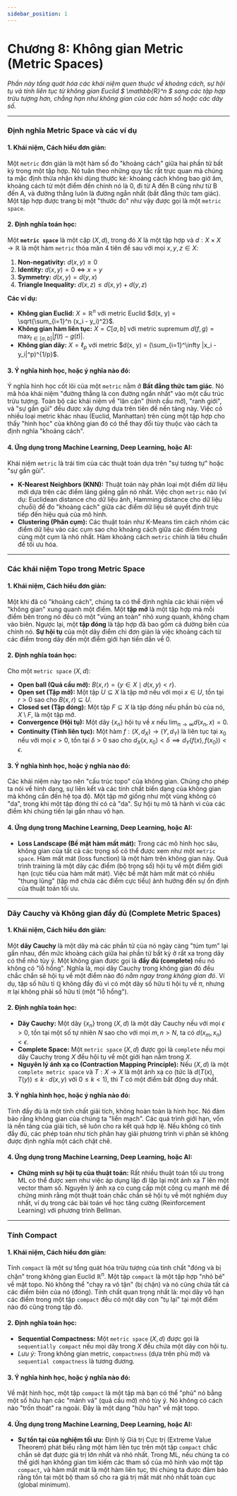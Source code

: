 ```yaml
---
sidebar_position: 1
---
```

# Chương 8: Không gian Metric (Metric Spaces)

*Phần này tổng quát hóa các khái niệm quen thuộc về khoảng cách, sự hội tụ và tính liên tục từ không gian Euclid $ \mathbb{R}^n $ sang các tập hợp trừu tượng hơn, chẳng hạn như không gian của các hàm số hoặc các dãy số.*

***

### **Định nghĩa Metric Space và các ví dụ**

#### 1. Khái niệm, Cách hiểu đơn giản:
Một `metric` đơn giản là một hàm số đo "khoảng cách" giữa hai phần tử bất kỳ trong một tập hợp. Nó tuân theo những quy tắc rất trực quan mà chúng ta mặc định thừa nhận khi dùng thước kẻ: khoảng cách không bao giờ âm, khoảng cách từ một điểm đến chính nó là 0, đi từ A đến B cũng như từ B đến A, và đường thẳng luôn là đường ngắn nhất (bất đẳng thức tam giác). Một tập hợp được trang bị một "thước đo" như vậy được gọi là một `metric space`.

#### 2. Định nghĩa toán học:
Một **`metric space`** là một cặp $(X, d)$, trong đó $X$ là một tập hợp và $d: X \times X \to \mathbb{R}$ là một hàm `metric` thỏa mãn 4 tiên đề sau với mọi $x, y, z \in X$:
1.  **Non-negativity:** $d(x, y) \ge 0$
2.  **Identity:** $d(x, y) = 0 \iff x = y$
3.  **Symmetry:** $d(x, y) = d(y, x)$
4.  **Triangle Inequality:** $d(x, z) \le d(x, y) + d(y, z)$

**Các ví dụ:**
* **Không gian Euclid:** $X = \mathbb{R}^n$ với metric Euclid $d(x, y) = \sqrt{\sum_{i=1}^n (x_i - y_i)^2}$.
* **Không gian hàm liên tục:** $X = C[a, b]$ với metric supremum $d(f, g) = \max_{t \in [a,b]} |f(t) - g(t)|$.
* **Không gian dãy:** $X = \ell_p$ với metric $d(x, y) = (\sum_{i=1}^\infty |x_i - y_i|^p)^{1/p}$.

#### 3. Ý nghĩa hình học, hoặc ý nghĩa nào đó:
Ý nghĩa hình học cốt lõi của một `metric` nằm ở **Bất đẳng thức tam giác**. Nó mã hóa khái niệm "đường thẳng là con đường ngắn nhất" vào một cấu trúc trừu tượng. Toàn bộ các khái niệm về "lân cận" (hình cầu mở), "ranh giới", và "sự gần gũi" đều được xây dựng dựa trên tiên đề nền tảng này. Việc có nhiều loại metric khác nhau (Euclid, Manhattan) trên cùng một tập hợp cho thấy "hình học" của không gian đó có thể thay đổi tùy thuộc vào cách ta định nghĩa "khoảng cách".

#### 4. Ứng dụng trong Machine Learning, Deep Learning, hoặc AI:
Khái niệm `metric` là trái tim của các thuật toán dựa trên "sự tương tự" hoặc "sự gần gũi".
* **K-Nearest Neighbors (KNN):** Thuật toán này phân loại một điểm dữ liệu mới dựa trên các điểm láng giềng gần nó nhất. Việc chọn `metric` nào (ví dụ: Euclidean distance cho dữ liệu ảnh, Hamming distance cho dữ liệu chuỗi) để đo "khoảng cách" giữa các điểm dữ liệu sẽ quyết định trực tiếp đến hiệu quả của mô hình.
* **Clustering (Phân cụm):** Các thuật toán như K-Means tìm cách nhóm các điểm dữ liệu vào các cụm sao cho khoảng cách giữa các điểm trong cùng một cụm là nhỏ nhất. Hàm khoảng cách `metric` chính là tiêu chuẩn để tối ưu hóa.

***

### **Các khái niệm Topo trong Metric Space**

#### 1. Khái niệm, Cách hiểu đơn giản:
Một khi đã có "khoảng cách", chúng ta có thể định nghĩa các khái niệm về "không gian" xung quanh một điểm. Một **tập mở** là một tập hợp mà mỗi điểm bên trong nó đều có một "vùng an toàn" nhỏ xung quanh, không chạm vào biên. Ngược lại, một **tập đóng** là tập hợp đã bao gồm cả đường biên của chính nó. **Sự hội tụ** của một dãy điểm chỉ đơn giản là việc khoảng cách từ các điểm trong dãy đến một điểm giới hạn tiến dần về 0.

#### 2. Định nghĩa toán học:
Cho một `metric space` $(X, d)$:
* **Open ball (Quả cầu mở):** $B(x, r) = \{y \in X \mid d(x, y) < r\}$.
* **Open set (Tập mở):** Một tập $U \subseteq X$ là tập mở nếu với mọi $x \in U$, tồn tại $r > 0$ sao cho $B(x, r) \subseteq U$.
* **Closed set (Tập đóng):** Một tập $F \subseteq X$ là tập đóng nếu phần bù của nó, $X \setminus F$, là một tập mở.
* **Convergence (Hội tụ):** Một dãy $\{x_n\}$ hội tụ về $x$ nếu $\lim_{n \to \infty} d(x_n, x) = 0$.
* **Continuity (Tính liên tục):** Một hàm $f: (X, d_X) \to (Y, d_Y)$ là liên tục tại $x_0$ nếu với mọi $\epsilon > 0$, tồn tại $\delta > 0$ sao cho $d_X(x, x_0) < \delta \implies d_Y(f(x), f(x_0)) < \epsilon$.

#### 3. Ý nghĩa hình học, hoặc ý nghĩa nào đó:
Các khái niệm này tạo nên "cấu trúc topo" của không gian. Chúng cho phép ta nói về hình dạng, sự liên kết và các tính chất biến dạng của không gian mà không cần đến hệ tọa độ. Một tập mở giống như một vùng không có "da", trong khi một tập đóng thì có cả "da". Sự hội tụ mô tả hành vi của các điểm khi chúng tiến lại gần nhau vô hạn.

#### 4. Ứng dụng trong Machine Learning, Deep Learning, hoặc AI:
* **Loss Landscape (Bề mặt hàm mất mát):** Trong các mô hình học sâu, không gian của tất cả các trọng số có thể được xem như một `metric space`. Hàm mất mát (loss function) là một hàm trên không gian này. Quá trình training là một dãy các điểm (bộ trọng số) hội tụ về một điểm giới hạn (cực tiểu của hàm mất mát). Việc bề mặt hàm mất mát có nhiều "thung lũng" (tập mở chứa các điểm cực tiểu) ảnh hưởng đến sự ổn định của thuật toán tối ưu.

***

### **Dãy Cauchy và Không gian đầy đủ (Complete Metric Spaces)**

#### 1. Khái niệm, Cách hiểu đơn giản:
Một **dãy Cauchy** là một dãy mà các phần tử của nó ngày càng "túm tụm" lại gần nhau, đến mức khoảng cách giữa hai phần tử bất kỳ ở rất xa trong dãy có thể nhỏ tùy ý. Một không gian được gọi là **đầy đủ (complete)** nếu nó không có "lỗ hổng". Nghĩa là, mọi dãy Cauchy trong không gian đó đều chắc chắn sẽ hội tụ về một điểm nào đó *nằm ngay trong không gian đó*. Ví dụ, tập số hữu tỉ $\mathbb{Q}$ không đầy đủ vì có một dãy số hữu tỉ hội tụ về $\pi$, nhưng $\pi$ lại không phải số hữu tỉ (một "lỗ hổng").

#### 2. Định nghĩa toán học:
* **Dãy Cauchy:** Một dãy $\{x_n\}$ trong $(X, d)$ là một dãy Cauchy nếu với mọi $\epsilon > 0$, tồn tại một số tự nhiên $N$ sao cho với mọi $m, n > N$, ta có $d(x_m, x_n) < \epsilon$.
* **Complete Space:** Một `metric space` $(X, d)$ được gọi là `complete` nếu mọi dãy Cauchy trong $X$ đều hội tụ về một giới hạn nằm trong $X$.
* **Nguyên lý ánh xạ co (Contraction Mapping Principle):** Nếu $(X, d)$ là một `complete metric space` và $T: X \to X$ là một ánh xạ co (tức là $d(T(x), T(y)) \le k \cdot d(x, y)$ với $0 \le k < 1$), thì $T$ có một điểm bất động duy nhất.

#### 3. Ý nghĩa hình học, hoặc ý nghĩa nào đó:
Tính đầy đủ là một tính chất giải tích, không hoàn toàn là hình học. Nó đảm bảo rằng không gian của chúng ta "liền mạch". Các quá trình giới hạn, vốn là nền tảng của giải tích, sẽ luôn cho ra kết quả hợp lệ. Nếu không có tính đầy đủ, các phép toán như tích phân hay giải phương trình vi phân sẽ không được định nghĩa một cách chặt chẽ.

#### 4. Ứng dụng trong Machine Learning, Deep Learning, hoặc AI:
* **Chứng minh sự hội tụ của thuật toán:** Rất nhiều thuật toán tối ưu trong ML có thể được xem như việc áp dụng lặp đi lặp lại một ánh xạ $T$ lên một vector tham số. Nguyên lý ánh xạ co cung cấp một công cụ mạnh mẽ để chứng minh rằng một thuật toán chắc chắn sẽ hội tụ về một nghiệm duy nhất, ví dụ trong các bài toán về học tăng cường (Reinforcement Learning) với phương trình Bellman.

***

### **Tính Compact**

#### 1. Khái niệm, Cách hiểu đơn giản:
Tính `compact` là một sự tổng quát hóa trừu tượng của tính chất "đóng và bị chặn" trong không gian Euclid $\mathbb{R}^n$. Một tập `compact` là một tập hợp "nhỏ bé" về mặt topo. Nó không thể "chạy ra vô tận" (bị chặn) và nó cũng chứa tất cả các điểm biên của nó (đóng). Tính chất quan trọng nhất là: mọi dãy vô hạn các điểm trong một tập `compact` đều có một dãy con "tụ lại" tại một điểm nào đó cũng trong tập đó.

#### 2. Định nghĩa toán học:
* **Sequential Compactness:** Một `metric space` $(X, d)$ được gọi là `sequentially compact` nếu mọi dãy trong $X$ đều chứa một dãy con hội tụ.
* *Lưu ý:* Trong không gian metric, `compactness` (dựa trên phủ mở) và `sequential compactness` là tương đương.

#### 3. Ý nghĩa hình học, hoặc ý nghĩa nào đó:
Về mặt hình học, một tập `compact` là một tập mà bạn có thể "phủ" nó bằng một số hữu hạn các "mảnh vá" (quả cầu mở) nhỏ tùy ý. Nó không có cách nào "trốn thoát" ra ngoài. Đây là một dạng "hữu hạn" về mặt topo.

#### 4. Ứng dụng trong Machine Learning, Deep Learning, hoặc AI:
* **Sự tồn tại của nghiệm tối ưu:** Định lý Giá trị Cực trị (Extreme Value Theorem) phát biểu rằng một hàm liên tục trên một tập `compact` chắc chắn sẽ đạt được giá trị lớn nhất và nhỏ nhất. Trong ML, nếu chúng ta có thể giới hạn không gian tìm kiếm các tham số của mô hình vào một tập `compact`, và hàm mất mát là một hàm liên tục, thì chúng ta được đảm bảo rằng tồn tại một bộ tham số cho ra giá trị mất mát nhỏ nhất toàn cục (global minimum).